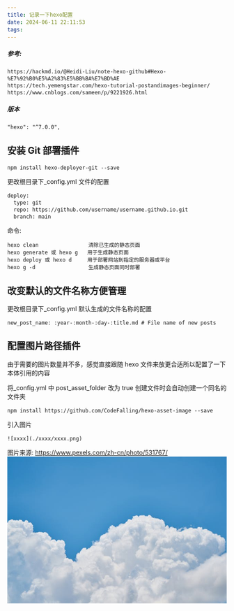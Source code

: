 ```yaml
---
title: 记录一下hexo配置
date: 2024-06-11 22:11:53
tags:
---
```


##### 参考:

```
https://hackmd.io/@Heidi-Liu/note-hexo-github#Hexo-%E7%92%B0%E5%A2%83%E5%BB%BA%E7%BD%AE
https://tech.yemengstar.com/hexo-tutorial-postandimages-beginner/
https://www.cnblogs.com/sameen/p/9221926.html
```

##### 版本

```
"hexo": "^7.0.0",
```

## 安装 Git 部署插件

```
npm install hexo-deployer-git --save
```

更改根目录下\_config.yml 文件的配置

```
deploy:
  type: git
  repo: https://github.com/username/username.github.io.git
  branch: main
```

命令:

```
hexo clean                清除已生成的静态页面
hexo generate 或 hexo g   用于生成静态页面
hexo deploy 或 hexo d     用于部署网站到指定的服务器或平台
hexo g -d                 生成静态页面同时部署
```

## 改变默认的文件名称方便管理

更改根目录下\_config.yml 默认生成的文件名称的配置

```
new_post_name: :year-:month-:day-:title.md # File name of new posts
```

## 配置图片路径插件

由于需要的图片数量并不多，感觉直接跟随 hexo 文件来放更合适所以配置了一下本体引用的内容

将\_config.yml 中 post_asset_folder 改为 true 创建文件时会自动创建一个同名的文件夹

```
npm install https://github.com/CodeFalling/hexo-asset-image --save
```

引入图片

```
![xxxx](./xxxx/xxxx.png)
```

图片来源:
https://www.pexels.com/zh-cn/photo/531767/
![测试图片](./2024-06-11-记录一下hexo配置/pexels-pixabay-531767.jpg)
